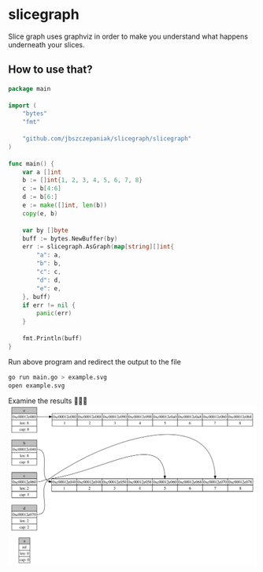 # slicegraph
Slice graph uses graphviz in order to make you understand what happens underneath your slices.

## How to use that?

```go
package main

import (
	"bytes"
	"fmt"

	"github.com/jbszczepaniak/slicegraph/slicegraph"
)

func main() {
	var a []int
	b := []int{1, 2, 3, 4, 5, 6, 7, 8}
	c := b[4:6]
	d := b[6:]
	e := make([]int, len(b))
	copy(e, b)

	var by []byte
	buff := bytes.NewBuffer(by)
	err := slicegraph.AsGraph(map[string][]int{
		"a": a,
		"b": b,
		"c": c,
		"d": d,
		"e": e,
	}, buff)
	if err != nil {
		panic(err)
	}

	fmt.Println(buff)
}
```
Run above program and redirect the output to the file

```sh
go run main.go > example.svg
open example.svg
```

Examine the results 🕵🏼‍♂️
![slices](./static/example.svg)